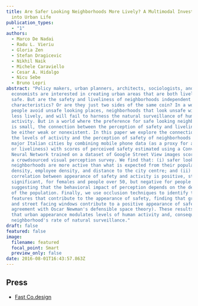 ```yaml
---
title: Are Safer Looking Neighborhoods More Lively? A Multimodal Investigation
  into Urban Life
publication_types:
  - "1"
authors:
  - Marco De Nadai
  - Radu L. Vieriu
  - Gloria Zen
  - Stefan Dragicevic
  - Nikhil Naik
  - Michele Caraviello
  - Cesar A. Hidalgo
  - Nicu Sebe
  - Bruno Lepri
abstract: "Policy makers, urban planners, architects, sociologists, and
  economists are interested in creating urban areas that are both lively and
  safe. But are the safety and liveliness of neighborhoods independent
  characteristics? Or are they just two sides of the same coin? In a world where
  people avoid unsafe looking places, neighborhoods that look unsafe will be
  less lively, and will fail to harness the natural surveillance of human
  activity. But in a world where the preference for safe looking neighborhoods
  is small, the connection between the perception of safety and liveliness will
  be either weak or nonexistent. In this paper we explore the connection between
  the levels of activity and the perception of safety of neighborhoods in two
  major Italian cities by combining mobile phone data (as a proxy for activity
  or liveliness) with scores of perceived safety estimated using a Convolutional
  Neural Network trained on a dataset of Google Street View images scored using
  a crowdsourced visual perception survey. We find that: (i) safer looking
  neighborhoods are more active than what is expected from their population
  density, employee density, and distance to the city centre; and (ii) that the
  correlation between appearance of safety and activity is positive, strong, and
  significant, for females and people over 50, but negative for people under 30,
  suggesting that the behavioral impact of perception depends on the demographic
  of the population. Finally, we use occlusion techniques to identify the urban
  features that contribute to the appearance of safety, finding that greenery
  and street facing windows contribute to a positive appearance of safety (in
  agreement with Oscar Newman's defensible space theory). These results suggest
  that urban appearance modulates levels of human activity and, consequently, a
  neighborhood's rate of natural surveillance."
draft: false
featured: false
image:
  filename: featured
  focal_point: Smart
  preview_only: false
date: 2016-08-01T16:43:57.863Z
---
```

## Press

* [Fast Co.design](http://www.fastcodesign.com/3062516/what-a-neural-network-thinks-about-your-neighborhood-and-why-it-matters)

